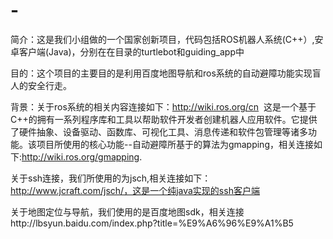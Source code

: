 # -
简介：这是我们小组做的一个国家创新项目，代码包括ROS机器人系统(C++）,安卓客户端(Java)，分别在在目录的turtlebot和guiding_app中

目的：这个项目的主要目的是利用百度地图导航和ros系统的自动避障功能实现盲人的安全行走。

背景：关于ros系统的相关内容连接如下：http://wiki.ros.org/cn  这是一个基于C++的拥有一系列程序库和工具以帮助软件开发者创建机器人应用软件。它提供了硬件抽象、设备驱动、函数库、可视化工具、消息传递和软件包管理等诸多功能。该项目所使用的核心功能--自动避障所基于的算法为gmapping，相关连接如下:http://wiki.ros.org/gmapping.

关于ssh连接，我们所使用的为jsch,相关连接如下：http://www.jcraft.com/jsch/，这是一个纯java实现的ssh客户端

关于地图定位与导航，我们使用的是百度地图sdk，相关连接http://lbsyun.baidu.com/index.php?title=%E9%A6%96%E9%A1%B5


